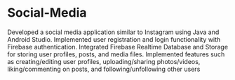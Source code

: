 # Social-Media
Developed a social media application similar to Instagram using Java and Android Studio.
Implemented user registration and login functionality with Firebase authentication.
Integrated Firebase Realtime Database and Storage for storing user profiles, posts, and media files.
Implemented features such as creating/editing user profiles, uploading/sharing photos/videos, liking/commenting on posts, and following/unfollowing other users
